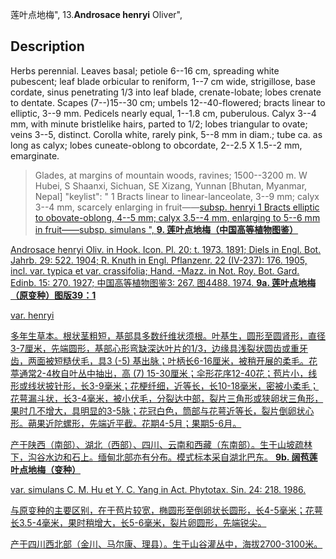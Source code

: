 莲叶点地梅",
13.**Androsace henryi** Oliver",

## Description
Herbs perennial. Leaves basal; petiole 6--16 cm, spreading white pubescent; leaf blade orbicular to reniform, 1--7 cm wide, strigillose, base cordate, sinus penetrating 1/3 into leaf blade, crenate-lobate; lobes crenate to dentate. Scapes (7--)15--30 cm; umbels 12--40-flowered; bracts linear to elliptic, 3--9 mm. Pedicels nearly equal, 1--1.8 cm, puberulous. Calyx 3--4 mm, with minute bristlelike hairs, parted to 1/2; lobes triangular to ovate; veins 3--5, distinct. Corolla white, rarely pink, 5--8 mm in diam.; tube ca. as long as calyx; lobes cuneate-oblong to obcordate, 2--2.5 X 1.5--2 mm, emarginate.

> Glades, at margins of mountain woods, ravines; 1500--3200 m. W Hubei, S Shaanxi, Sichuan, SE Xizang, Yunnan [Bhutan, Myanmar, Nepal]
  "keylist": "
1 Bracts linear to linear-lanceolate, 3--9 mm; calyx 3--4 mm, scarcely enlarging in fruit——<a href='/info/Androsace henryi subsp. henryi?t=foc'>subsp. henryi 
1 Bracts elliptic to obovate-oblong, 4--5 mm; calyx 3.5--4 mm, enlarging to 5--6 mm in fruit——<a href='/info/Androsace henryi subsp. simulans?t=foc'>subsp. simulans ",
**9. 莲叶点地梅（中国高等植物图鉴）**

Androsace henryi Oliv. in Hook. Icon. Pl. 20: t. 1973. 1891; Diels in Engl. Bot. Jahrb. 29: 522. 1904; R. Knuth in Engl. Pflanzenr. 22 (IV-237): 176. 1905, incl. var. typica et var. crassifolia; Hand. -Mazz. in Not. Roy. Bot. Gard. Edinb. 15: 270. 1927; 中国高等植物图鉴3: 267. 图4488. 1974.
**9a. 莲叶点地梅（原变种）图版39：1**

var. henryi

多年生草本。根状茎粗短，基部具多数纤维状须根。叶基生，圆形至圆肾形，直径3-7厘米，先端圆形，基部心形弯缺深达叶片的1/3，边缘具浅裂状圆齿或重牙齿，两面被短糙伏毛，具3 (-5) 基出脉；叶柄长6-16厘米，被稍开展的柔毛。花葶通常2-4枚自叶丛中抽出，高 (7) 15-30厘米；伞形花序12-40花；苞片小，线形或线状披针形，长3-9毫米；花梗纤细，近等长，长10-18毫米，密被小柔毛；花萼漏斗状，长3-4毫米，被小伏毛，分裂达中部，裂片三角形或狭卵状三角形，果时几不增大，具明显的3-5脉；花冠白色，筒部与花萼近等长，裂片倒卵状心形。蒴果近陀螺形，先端近平截。花期4-5月；果期5-6月。

产于陕西（南部）、湖北（西部）、四川、云南和西藏（东南部）。生于山坡疏林下，沟谷水边和石上。缅甸北部亦有分布。模式标本采自湖北巴东。
**9b. 阔苞莲叶点地梅（变种）**

var. simulans C. M. Hu et Y. C. Yang in Act. Phytotax. Sin. 24: 218. 1986.

与原变种的主要区别，在于苞片较宽，椭圆形至倒卵状长圆形，长4-5毫米；花萼长3.5-4毫米，果时稍增大，长5-6毫米，裂片卵圆形，先端锐尖。

产于四川西北部（金川、马尔康、理县）。生于山谷灌丛中，海拔2700-3100米。
